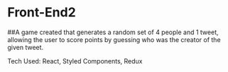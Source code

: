 # Front-End2

##A game created that generates a random set of 4 people and 1 tweet, allowing the user to score points by guessing who was the creator of the given tweet.

Tech Used: React, Styled Components, Redux
